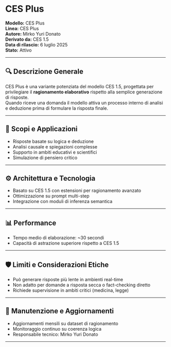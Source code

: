 # CES Plus

**Modello:** CES Plus  
**Linea:** CES Plus  
**Autore:** Mirko Yuri Donato  
**Derivato da:** CES 1.5  
**Data di rilascio:** 6 luglio 2025  
**Stato:** Attivo

---

## 🔍 Descrizione Generale

CES Plus è una variante potenziata del modello CES 1.5, progettata per privilegiare il **ragionamento elaborativo** rispetto alla semplice generazione di risposte.  
Quando riceve una domanda  il modello attiva un processo interno di analisi e deduzione prima di formulare la risposta finale.

---

## 🎯 Scopi e Applicazioni

- Risposte basate su logica e deduzione
- Analisi causale e spiegazioni complesse
- Supporto in ambiti educativi e scientifici
- Simulazione di pensiero critico

---

## ⚙️ Architettura e Tecnologia

- Basato su CES 1.5 con estensioni per ragionamento avanzato
- Ottimizzazione su prompt multi-step
- Integrazione con moduli di inferenza semantica

---

## 📊 Performance

- Tempo medio di elaborazione: ~30 secondi  
- Capacità di astrazione superiore rispetto a CES 1.5

---

## 🛡️ Limiti e Considerazioni Etiche

- Può generare risposte più lente in ambienti real-time  
- Non adatto per domande a risposta secca o fact-checking diretto  
- Richiede supervisione in ambiti critici (medicina, legge)

---

## 🧰 Manutenzione e Aggiornamenti

- Aggiornamenti mensili su dataset di ragionamento  
- Monitoraggio continuo su coerenza logica  
- Responsabile tecnico: Mirko Yuri Donato

---
